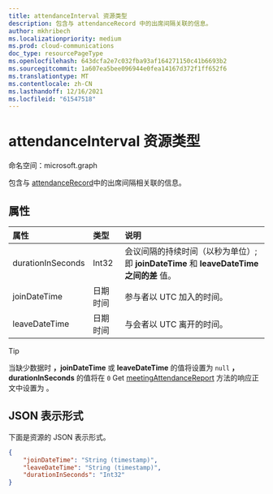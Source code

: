 ```yaml
---
title: attendanceInterval 资源类型
description: 包含与 attendanceRecord 中的出席间隔关联的信息。
author: mkhribech
ms.localizationpriority: medium
ms.prod: cloud-communications
doc_type: resourcePageType
ms.openlocfilehash: 643dcfa2e7c032fba93af164271150c41b6693b2
ms.sourcegitcommit: 1a607ea5bee096944e0fea14167d372f1ff652f6
ms.translationtype: MT
ms.contentlocale: zh-CN
ms.lasthandoff: 12/16/2021
ms.locfileid: "61547518"
---
```

# <a name="attendanceinterval-resource-type"></a>attendanceInterval 资源类型

命名空间：microsoft.graph

包含与 [attendanceRecord](attendancerecord.md)中的出席间隔相关联的信息。

## <a name="properties"></a>属性

| 属性            | 类型    | 说明|
|:--------------------|:--------|:-----------|
| durationInSeconds | Int32 | 会议间隔的持续时间（以秒为单位）;即 **joinDateTime** 和 **leaveDateTime 之间的差** 值。 |
| joinDateTime | 日期时间 | 参与者以 UTC 加入的时间。 |
| leaveDateTime | 日期时间 | 与会者以 UTC 离开的时间。 |

> [!TIP]
> 当缺少数据时 **，joinDateTime** 或 **leaveDateTime** 的值将设置为 `null` **，durationInSeconds** 的值将在 `0` Get [meetingAttendanceReport](/graph/api/meetingattendancereport-get?view=graph-rest-v1.0&preserve-view=true) 方法的响应正文中设置为 。

## <a name="json-representation"></a>JSON 表示形式

下面是资源的 JSON 表示形式。

<!-- {
  "blockType": "resource",
  "optionalProperties": [

  ],
  "@odata.type": "microsoft.graph.attendanceInterval"
}-->

```json
{
    "joinDateTime": "String (timestamp)",
    "leaveDateTime": "String (timestamp)",
    "durationInSeconds": "Int32"
}
```
